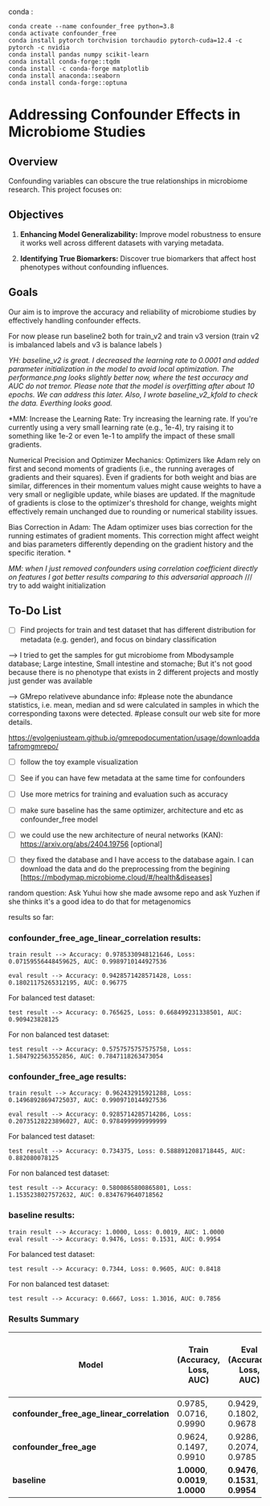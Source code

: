 conda :

```
conda create --name confounder_free python=3.8
conda activate confounder_free
conda install pytorch torchvision torchaudio pytorch-cuda=12.4 -c pytorch -c nvidia
conda install pandas numpy scikit-learn
conda install conda-forge::tqdm
conda install -c conda-forge matplotlib
conda install anaconda::seaborn
conda install conda-forge::optuna
```

# Addressing Confounder Effects in Microbiome Studies

## Overview

Confounding variables can obscure the true relationships in microbiome research. This project focuses on:

## Objectives

1. **Enhancing Model Generalizability:** Improve model robustness to ensure it works well across different datasets with varying metadata.
   
2. **Identifying True Biomarkers:** Discover true biomarkers that affect host phenotypes without confounding influences.

## Goals

Our aim is to improve the accuracy and reliability of microbiome studies by effectively handling confounder effects.



For now please run baseline2 both for train_v2 and train v3 version (train v2 is imbalanced labels and v3 is balance labels )

*YH: baseline_v2 is great. I decreased the learning rate to 0.0001 and added parameter initialization in the model to avoid local optimization. The performance.png looks slightly better now, where the test accuracy and AUC do not tremor. Please note that the model is overfitting after about 10 epochs. We can address this later. Also, I wrote baseline_v2_kfold to check the data. Everthing looks good.* 

*MM: Increase the Learning Rate:
Try increasing the learning rate. If you're currently using a very small learning rate (e.g., 1e-4), try raising it to something like 1e-2 or even 1e-1 to amplify the impact of these small gradients.

Numerical Precision and Optimizer Mechanics:
Optimizers like Adam rely on first and second moments of gradients (i.e., the running averages of gradients and their squares). Even if gradients for both weight and bias are similar, differences in their momentum values might cause weights to have a very small or negligible update, while biases are updated.
If the magnitude of gradients is close to the optimizer's threshold for change, weights might effectively remain unchanged due to rounding or numerical stability issues.

Bias Correction in Adam:
The Adam optimizer uses bias correction for the running estimates of gradient moments. This correction might affect weight and bias parameters differently depending on the gradient history and the specific iteration.
*

*MM: when I just removed confounders using correlation coefficient directly on features I got better results comparing to this adversarial approach*
/// try to add waight initialization
## To-Do List

- [ ] Find projects for train and test dataset that has different distribution for metadata (e.g. gender), and focus on bindary classification

--> I tried to get the samples for gut microbiome from Mbodysample database; Large intestine, Small intestine and stomache; But it's not good because there is no phenotype that exists in 2 different projects and mostly just gender was available

--> GMrepo relativeve abundance info: #please note the abundance statistics, i.e. mean, median and sd were calculated in samples in which the corresponding taxons were detected.
#please consult our web site for more details.

https://evolgeniusteam.github.io/gmrepodocumentation/usage/downloaddatafromgmrepo/

- [ ] follow the toy example visualization

- [ ] See if you can have few metadata at the same time for confounders

- [ ] Use more metrics for training and evaluation such as accuracy

- [ ] make sure baseline has the same optimizer, architecture and etc as confounder_free model

- [ ] we could use the new architecture of neural networks (KAN): https://arxiv.org/abs/2404.19756 [optional]

- [ ] they fixed the database and I have access to the database again. I can download the data and do the preprocessing from the begining [https://mbodymap.microbiome.cloud/#/health&diseases]

random question: Ask Yuhui how she made awsome repo and ask Yuzhen if she thinks it's a good idea to do that for metagenomics




results so far:
### confounder_free_age_linear_correlation results:
```
train result --> Accuracy: 0.9785330948121646, Loss: 0.07159556448459625, AUC: 0.9989710144927536

eval result --> Accuracy: 0.9428571428571428, Loss: 0.18021175265312195, AUC: 0.96775
```
For balanced test dataset:
```
test result --> Accuracy: 0.765625, Loss: 0.668499231338501, AUC: 0.909423828125
```
For non balanced test dataset:
```
test result --> Accuracy: 0.5757575757575758, Loss: 1.5847922563552856, AUC: 0.7847118263473054
```

### confounder_free_age results:

```
train result --> Accuracy: 0.962432915921288, Loss: 0.14968928694725037, AUC: 0.9909710144927536

eval result --> Accuracy: 0.9285714285714286, Loss: 0.20735128223896027, AUC: 0.9784999999999999
```
For balanced test dataset:
```
test result --> Accuracy: 0.734375, Loss: 0.5888912081718445, AUC: 0.882080078125
```
For non balanced test dataset:
```
test result --> Accuracy: 0.5800865800865801, Loss: 1.1535238027572632, AUC: 0.8347679640718562
```


### baseline results:
```
train result --> Accuracy: 1.0000, Loss: 0.0019, AUC: 1.0000
eval result --> Accuracy: 0.9476, Loss: 0.1531, AUC: 0.9954
```
For balanced test dataset:
```
test result --> Accuracy: 0.7344, Loss: 0.9605, AUC: 0.8418
```
For non balanced test dataset:
```
test result --> Accuracy: 0.6667, Loss: 1.3016, AUC: 0.7856
```

### Results Summary

| Model                            | Train (Accuracy, Loss, AUC)           | Eval (Accuracy, Loss, AUC)           | Test (Balanced) (Accuracy, Loss, AUC) | Test (Non-balanced) (Accuracy, Loss, AUC) |
|-----------------------------------|---------------------------------------|--------------------------------------|----------------------------------------|--------------------------------------------|
| **confounder_free_age_linear_correlation** | 0.9785, 0.0716, 0.9990                | 0.9429, 0.1802, 0.9678               | **0.7656**, **0.6685**, **0.9094**                 | 0.5758, 1.5848, 0.7847                     |
| **confounder_free_age**           | 0.9624, 0.1497, 0.9910                | 0.9286, 0.2074, 0.9785               | 0.7344, 0.5889, 0.8821                 | 0.5801, 1.1535, 0.8348                     |
| **baseline**                      | **1.0000**, **0.0019**, **1.0000**                | **0.9476**, **0.1531**, **0.9954**               | 0.7344, 0.9605, 0.8418                 | 0.6667, 1.3016, 0.7856                     |

